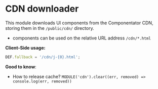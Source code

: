 # CDN downloader

This module downloads UI components from the Componentator CDN, storing them in the `/public/cdn/` directory.

- components can be used on the relative URL address `/cdn/*.html`

__Client-Side usage:__

```js
DEF.fallback = '/cdn/j-{0}.html';
```

__Good to know__:

- How to release cache? `MODULE('cdn').clear((err, removed) => console.log(err, removed))`